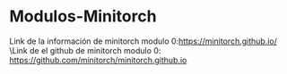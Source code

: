 # Modulos-Minitorch
Link de la información de minitorch modulo 0:https://minitorch.github.io/
\\Link de el github de minitorch modulo 0: https://github.com/minitorch/minitorch.github.io
